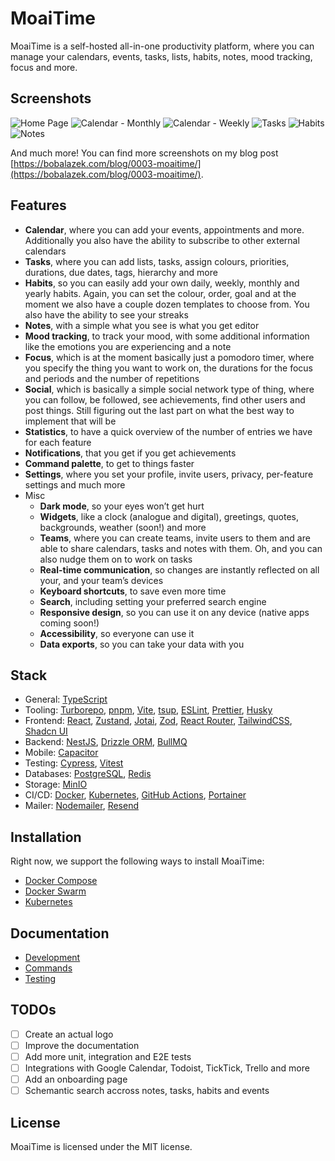 # MoaiTime

MoaiTime is a self-hosted all-in-one productivity platform, where you can manage your calendars, events, tasks, lists, habits, notes, mood tracking, focus and more.

## Screenshots

![Home Page](./docs/screenshots/home-page.png)
![Calendar - Monthly](./docs/screenshots/calendar-monthly.png)
![Calendar - Weekly](./docs/screenshots/calendar-weekly.png)
![Tasks](./docs/screenshots/tasks.png)
![Habits](./docs/screenshots/habits.png)
![Notes](./docs/screenshots/notes.png)

And much more! You can find more screenshots on my blog post [https://bobalazek.com/blog/0003-moaitime/](https://bobalazek.com/blog/0003-moaitime/).

## Features

- **Calendar**, where you can add your events, appointments and more. Additionally you also have the ability to subscribe to other external calendars
- **Tasks**, where you can add lists, tasks, assign colours, priorities, durations, due dates, tags, hierarchy and more
- **Habits**, so you can easily add your own daily, weekly, monthly and yearly habits. Again, you can set the colour, order, goal and at the moment we also have a couple dozen templates to choose from. You also have the ability to see your streaks
- **Notes**, with a simple what you see is what you get editor
- **Mood tracking**, to track your mood, with some additional information like the emotions you are experiencing and a note
- **Focus**, which is at the moment basically just a pomodoro timer, where you specify the thing you want to work on, the durations for the focus and periods and the number of repetitions
- **Social**, which is basically a simple social network type of thing, where you can follow, be followed, see achievements, find other users and post things. Still figuring out the last part on what the best way to implement that will be
- **Statistics**, to have a quick overview of the number of entries we have for each feature
- **Notifications**, that you get if you get achievements
- **Command palette**, to get to things faster
- **Settings**, where you set your profile, invite users, privacy, per-feature settings and much more
- Misc
  - **Dark mode**, so your eyes won’t get hurt
  - **Widgets**, like a clock (analogue and digital), greetings, quotes, backgrounds, weather (soon!) and more
  - **Teams**, where you can create teams, invite users to them and are able to share calendars, tasks and notes with them. Oh, and you can also nudge them on to work on tasks
  - **Real-time communication**, so changes are instantly reflected on all your, and your team’s devices
  - **Keyboard shortcuts**, to save even more time
  - **Search**, including setting your preferred search engine
  - **Responsive design**, so you can use it on any device (native apps coming soon!)
  - **Accessibility**, so everyone can use it
  - **Data exports**, so you can take your data with you

## Stack

- General: [TypeScript](https://www.typescriptlang.org)
- Tooling: [Turborepo](https://turbo.build/repo), [pnpm](https://pnpm.io), [Vite](https://vitejs.dev), [tsup](https://tsup.egoist.sh), [ESLint](https://eslint.org), [Prettier](https://prettier.io), [Husky](https://typicode.github.io/husky)
- Frontend: [React](https://reactjs.org), [Zustand](https://zustand.surge.sh), [Jotai](https://jotai.org), [Zod](https://zod.dev), [React Router](https://reactrouter.com/en/main), [TailwindCSS](https://tailwindcss.com), [Shadcn UI](https://ui.shadcn.com)
- Backend: [NestJS](https://nestjs.com), [Drizzle ORM](https://orm.drizzle.team), [BullMQ](https://docs.bullmq.io)
- Mobile: [Capacitor](https://capacitorjs.com)
- Testing: [Cypress](https://www.cypress.io), [Vitest](https://vitest.dev)
- Databases: [PostgreSQL](https://www.postgresql.org), [Redis](https://redis.io)
- Storage: [MinIO](https://min.io)
- CI/CD: [Docker](https://www.docker.com), [Kubernetes](https://kubernetes.io), [GitHub Actions](https://github.com/features/actions), [Portainer](https://www.portainer.io)
- Mailer: [Nodemailer](https://nodemailer.com), [Resend](https://resend.com)

## Installation

Right now, we support the following ways to install MoaiTime:

- [Docker Compose](./docs/DEPLOY-TO-DOCKER-COMPOSE.md)
- [Docker Swarm](./docs/DEPLOY-TO-DOCKER-SWARM.md)
- [Kubernetes](./docs/DEPLOY-TO-KUBERNETES.md)

## Documentation

- [Development](./docs/DEVELOPMENT.md)
- [Commands](./docs/COMMANDS.md)
- [Testing](./docs/TESTING.md)

## TODOs

- [ ] Create an actual logo
- [ ] Improve the documentation
- [ ] Add more unit, integration and E2E tests
- [ ] Integrations with Google Calendar, Todoist, TickTick, Trello and more
- [ ] Add an onboarding page
- [ ] Schemantic search accross notes, tasks, habits and events

## License

MoaiTime is licensed under the MIT license.
